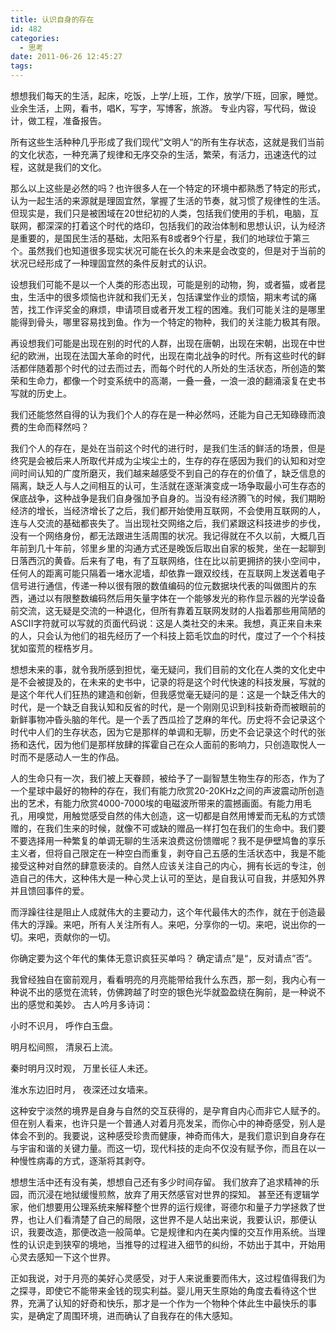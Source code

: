 ```yaml
---
title: 认识自身的存在
id: 482
categories:
  - 思考
date: 2011-06-26 12:45:27
tags:
---
```


想想我们每天的生活，起床，吃饭，上学/上班，工作，放学/下班，回家，睡觉。
业余生活，上网，看书，唱K，写字，写博客，旅游。
专业内容，写代码，做设计，做工程，准备报告。

所有这些生活种种几乎形成了我们现代”文明人“的所有生存状态，这就是我们当前的文化状态，一种充满了规律和无序交杂的生活，繁荣，有活力，迅速迭代的过程，这就是我们的文化。

那么以上这些是必然的吗？也许很多人在一个特定的环境中都熟悉了特定的形式，认为一起生活的来源就是理固宜然，掌握了生活的节奏，就习惯了规律性的生活。但现实是，我们只是被困域在20世纪初的人类，包括我们使用的手机，电脑，互联网，都深深的打着这个时代的烙印，包括我们的政治体制和思想认识，认为经济是重要的，是国民生活的基础，太阳系有8或者9个行星，我们的地球位于第三个。虽然我们也知道很多现实状况可能在长久的未来是会改变的，但是对于当前的状况已经形成了一种理固宜然的条件反射式的认识。

设想我们可能不是以一个人类的形态出现，可能是别的动物，狗，或者猫，或者昆虫，生活中的很多烦恼也许就和我们无关，包括课堂作业的烦恼，期末考试的痛苦，找工作评奖金的麻烦，申请项目或者开发工程的困难。我们可能关注的是哪里能得到骨头，哪里容易找到鱼。作为一个特定的物种，我们的关注能力极其有限。

再设想我们可能是出现在别的时代的人群，出现在唐朝，出现在宋朝，出现在中世纪的欧洲，出现在法国大革命的时代，出现在南北战争的时代。所有这些时代的鲜活都伴随着那个时代的过去而过去，而每个时代的人所处的生活状态，所创造的繁荣和生命力，都像一个时变系统中的高潮，一叠一叠，一浪一浪的翻涌滚复在史书写就的历史上。

我们还能悠然自得的认为我们个人的存在是一种必然吗，还能为自己无知碌碌而浪费的生命而释然吗？

我们个人的存在，是处在当前这个时代的进行时，是我们生活的鲜活的场景，但是终究是会被后来人所取代并成为尘埃尘土的，生存的存在感因为我们的认知和对空间时间认知的广度所磨灭，我们越来越感受不到自己的存在的价值了，缺乏信息的隔离，缺乏人与人之间相互的认可，生活就在逐渐演变成一场争取最小可生存态的保底战争，这种战争是我们自身强加予自身的。当没有经济腾飞的时候，我们期盼经济的增长，当经济增长了之后，我们都开始使用互联网，不会使用互联网的人，连与人交流的基础都丧失了。当出现社交网络之后，我们紧跟这科技进步的步伐，没有一个网络身份，都无法跟进生活周围的状况。我记得就在不久以前，大概几百年前到几十年前，邻里乡里的沟通方式还是晚饭后取出自家的板凳，坐在一起聊到日落西沉的黄昏。后来有了电，有了互联网络，住在比以前更拥挤的狭小空间中，任何人的距离可能只隔着一堵水泥墙，却依靠一跟双绞线，在互联网上发送着电子信号进行通信，传递一种以很有限的数值编码的位元数据块代表的叫做图片的东西，通过以有限整数编码然后用矢量字体在一个能够发光的称作显示器的光学设备前交流，这无疑是交流的一种退化，但所有靠着互联网发财的人指着那些用简陋的ASCII字符就可以写就的页面代码说：这是人类社交的未来。我想，真正来自未来的人，只会认为他们的祖先经历了一个科技上筎毛饮血的时代，度过了一个个科技犹如蛮荒的桎梏岁月。

想想未来的事，就令我所感到担忧，毫无疑问，我们目前的文化在人类的文化史中是不会被提及的，在未来的史书中，记录的将是这个时代快速的科技发展，写就的是这个年代人们狂热的建造和创新，但我感觉毫无疑问的是：这是一个缺乏伟大的时代，是一个缺乏自我认知和反省的时代，是一个刚刚见识到科技新奇而被眼前的新鲜事物冲昏头脑的年代。是一个丢了西瓜捡了芝麻的年代。历史将不会记录这个时代中人们的生存状态，因为它是那样的单调和无聊，历史不会记录这个时代的张扬和迭代，因为他们是那样放肆的挥霍自己在众人面前的影响力，只创造取悦人一时而不是感动人一生的作品。

人的生命只有一次，我们被上天眷顾，被给予了一副智慧生物生存的形态，作为了一个星球中最好的物种的存在，我们有能力欣赏20-20KHz之间的声波震动所创造出的艺术，有能力欣赏4000-7000埃的电磁波所带来的震撼画面。有能力用毛孔，用嗅觉，用触觉感受自然的伟大创造，这一切都是自然用博爱而无私的方式馈赠的，在我们生来的时候，就像不可或缺的赠品一样打包在我们的生命中。我们要不要选择用一种繁复的单调无聊的生活来浪费这份馈赠呢？我不是伊壁鸠鲁的享乐主义者，但将自己限定在一种空白而重复，剥夺自己五感的生活状态中，我是不能接受这种对自然的肆意亵渎的。自然人应该关注自己的内心，拥有长远的专注，创造自己的伟大，这种伟大是一种心灵上认可的至达，是自我认可自我，并感知外界并且馈回事件的爱。

而浮躁往往是阻止人成就伟大的主要动力，这个年代最伟大的杰作，就在于创造最伟大的浮躁。来吧，所有人关注所有人。来吧，分享你的一切。来吧，说出你的一切。来吧，贡献你的一切。

你确定要为这个年代的集体无意识疯狂买单吗？ 确定请点”是“，反对请点”否“。

我曾经独自在窗前观月，看看明亮的月亮能带给我什么东西，那一刻，我内心有一种说不出的感觉在流转，仿佛跨越了时空的银色光华就盈盈绕在胸前，是一种说不出的感觉和美妙。
古人吟月多诗词：

小时不识月，
呼作白玉盘。

明月松间照，
清泉石上流。

秦时明月汉时观，
万里长征人未还。

淮水东边旧时月，
夜深还过女墙来。

这种安宁淡然的境界是自身与自然的交互获得的，是孕育自内心而非它人赋予的。但在别人看来，也许只是一个普通人对着月亮发呆，而你心中的神奇感受，别人是体会不到的。我要说，这种感受珍贵而健康，神奇而伟大，是我们意识到自身存在与宇宙和谐的关键力量。而这一切，现代科技的走向不仅没有赋予你，而且在以一种慢性病毒的方式，逐渐将其剥夺。

想想生活中还有没有美，想想自己还有多少时间存留。
我们放弃了追求精神的乐园，而沉浸在地狱缓慢煎熬，放弃了用天然感官对世界的探知。
甚至还有逻辑学家，他们想要用公理系统来解释整个世界的运行规律，哥德尔和量子力学拯救了世界，也让人们看清楚了自己的局限，这世界不是人站出来说，我要认识，那便认识，我要改造，那便改造一般简单。它是规律和内在美内懍的交互作用系统。当理性的认识走到狭窄的境地，当推导的过程进入细节的纠纷，不妨出于其中，开始用心灵去感知一下这个世界。

正如我说，对于月亮的美好心灵感受，对于人来说重要而伟大，这过程值得我们为之探寻，即使它不能带来金钱的现实利益。婴儿用天生原始的角度去看待这个世界，充满了认知的好奇和快乐，那才是一个作为一个物种个体此生中最快乐的事实，是确定了周围环境，进而确认了自我存在的伟大感知。